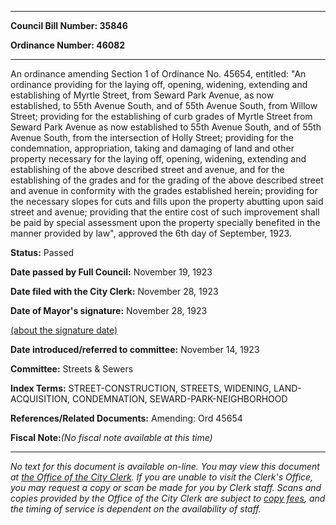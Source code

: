

********

**Council Bill Number: 35846**
   
**Ordinance Number: 46082**
********

 An ordinance amending Section 1 of Ordinance No. 45654, entitled: "An ordinance providing for the laying off, opening, widening, extending and establishing of Myrtle Street, from Seward Park Avenue, as now established, to 55th Avenue South, and of 55th Avenue South, from Willow Street; providing for the establishing of curb grades of Myrtle Street from Seward Park Avenue as now established to 55th Avenue South, and of 55th Avenue South, from the intersection of Holly Street; providing for the condemnation, appropriation, taking and damaging of land and other property necessary for the laying off, opening, widening, extending and establishing of the above described street and avenue, and for the establishing of the grades and for the grading of the above described street and avenue in conformity with the grades established herein; providing for the necessary slopes for cuts and fills upon the property abutting upon said street and avenue; providing that the entire cost of such improvement shall be paid by special assessment upon the property specially benefited in the manner provided by law", approved the 6th day of September, 1923.

**Status:** Passed
   
**Date passed by Full Council:** November 19, 1923
   
**Date filed with the City Clerk:** November 28, 1923
   
**Date of Mayor's signature:** November 28, 1923
   
[(about the signature date)](/~public/approvaldate.htm)
   
   
   
**Date introduced/referred to committee:** November 14, 1923
   
**Committee:** Streets & Sewers
   
   
**Index Terms:** STREET-CONSTRUCTION, STREETS, WIDENING, LAND-ACQUISITION, CONDEMNATION, SEWARD-PARK-NEIGHBORHOOD

**References/Related Documents:** Amending: Ord 45654

**Fiscal Note:**_(No fiscal note available at this time)_
********

_No text for this document is available on-line. You may view this document at [the Office of the City Clerk](http://www.seattle.gov/leg/clerk/contactUs.htm). If you are unable to visit the Clerk's Office, you may request a copy or scan be made for you by Clerk staff. Scans and copies provided by the Office of the City Clerk are subject to [copy fees](http://clerk.seattle.gov/~public/clerkfees.htm), and the timing of service is dependent on the availability of staff._

